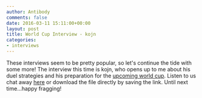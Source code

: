 ```yaml
---
author: Antibody
comments: false
date: 2016-03-11 15:11:00+00:00
layout: post
title: World Cup Interview - kojn
categories:
- interviews
---
```

These interviews seem to be pretty popular, so let's continue the tide with some more! The interview this time is kojn, who opens up to me about his duel strategies and his preparation for the [upcoming world cup](http://forums.xonotic.org/showthread.php?tid=6045&pid=75499#pid75499). Listen to us chat away [here](/m/uploads/2016/03/kojn_worldcup_interview.mp3) or download the file directly by saving the link. Until next time...happy fragging!
